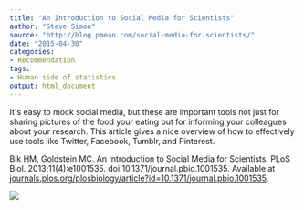 ```yaml
---
title: "An Introduction to Social Media for Scientists"
author: "Steve Simon"
source: "http://blog.pmean.com/social-media-for-scientists/"
date: "2015-04-30"
categories:
- Recommendation
tags:
- Human side of statistics
output: html_document
---
```


It's easy to mock social media, but these are important tools not just
for sharing pictures of the food your eating but for informing your
colleagues about your research. This article gives a nice overview of
how to effectively use tools like Twitter, Facebook, Tumblr, and
Pinterest.

<!---More--->

Bik HM, Goldstein MC. An Introduction to Social Media for Scientists.
PLoS Biol. 2013;11(4):e1001535. doi:10.1371/journal.pbio.1001535.
Available at
[journals.plos.org/plosbiology/article?id=10.1371/journal.pbio.1001535](http://journals.plos.org/plosbiology/article?id=10.1371/journal.pbio.1001535).

![](http://www.pmean.com/new-images/15/social-media-for-scientists01.png)





